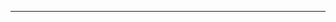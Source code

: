 <!--
CO_OP_TRANSLATOR_METADATA:
{
  "original_hash": "661bbc8e2592ebbb96aa84b1462f5755",
  "translation_date": "2025-08-28T20:38:53+00:00",
  "source_file": "03-Core-Generative-AI-Techniques/README.md",
  "language_code": "cs"
}
-->


---

